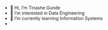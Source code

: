 - 👋 Hi, I’m Tinashe Gunde
- 👀 I’m interested in Data Engineering
- 🌱 I’m currently learning Information Systems
- 
